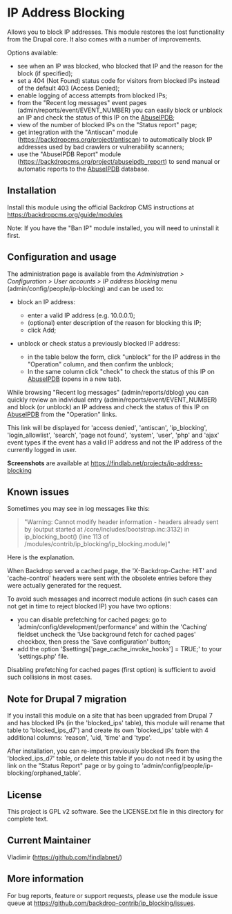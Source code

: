 IP Address Blocking
===================

Allows you to block IP addresses.
This module restores the lost functionality from the Drupal core.
It also comes with a number of improvements.

Options available:

  - see when an IP was blocked, who blocked that IP and the reason for the block (if specified);
  - set a 404 (Not Found) status code for visitors from blocked IPs instead of the default 403 (Access Denied);
  - enable logging of access attempts from blocked IPs;
  - from the "Recent log messages" event pages (admin/reports/event/EVENT_NUMBER) you can easily block or unblock an IP
    and check the status of this IP on the [AbuseIPDB](https://www.abuseipdb.com);
  - view of the number of blocked IPs on the "Status report" page;
  - get integration with the "Antiscan" module (https://backdropcms.org/project/antiscan) to
    automatically block IP addresses used by bad crawlers or vulnerability scanners;
  - use the "AbuseIPDB Report" module (https://backdropcms.org/project/abuseipdb_report) to send
    manual or automatic reports to the [AbuseIPDB](https://www.abuseipdb.com/) database.

Installation
------------
Install this module using the official Backdrop CMS instructions at https://backdropcms.org/guide/modules

Note: If you have the "Ban IP" module installed, you will need to uninstall it first.

Configuration and usage
-----------------------
The administration page is available from the *Administration > Configuration >
User accounts > IP address blocking* menu (admin/config/people/ip-blocking)
and can be used to:

- block an IP address:
    - enter a valid IP address (e.g. 10.0.0.1);
    - (optional) enter description of the reason for blocking this IP;
    - click Add;

- unblock or check status a previously blocked IP address:
    - in the table below the form, click "unblock" for the IP address in the "Operation" column, and then confirm the unblock;
    - In the same column click "check" to check the status of this IP on [AbuseIPDB](https://www.abuseipdb.com) (opens in a new tab).

While browsing "Recent log messages" (admin/reports/dblog) you can quickly review
an individual entry (admin/reports/event/EVENT_NUMBER) and block (or unblock)
an IP address and check the status of this IP on [AbuseIPDB](https://www.abuseipdb.com) from the "Operation" links.

This link will be displayed for 'access denied', 'antiscan', 'ip_blocking', 'login_allowlist', 'search',
'page not found', 'system', 'user', 'php' and 'ajax' event types if the event has a valid IP address and not the IP address of the currently logged in user.

**Screenshots** are available at https://findlab.net/projects/ip-address-blocking

Known issues
------------
Sometimes you may see in log messages like this:
> "Warning: Cannot modify header information - headers already sent by (output started at /core/includes/bootstrap.inc:3132) in ip_blocking_boot() (line 113 of /modules/contrib/ip_blocking/ip_blocking.module)"

Here is the explanation.

When Backdrop served a cached page, the 'X-Backdrop-Cache: HIT' and 'cache-control' headers were sent with the obsolete entries before they were actually generated for the request.

To avoid such messages and incorrect module actions (in such cases can not get in time to reject blocked IP) you have two options:

  - you can disable prefetching for cached pages: go to 'admin/config/development/performance' and within the 'Caching' fieldset uncheck the 'Use background fetch for cached pages' checkbox, then press the 'Save configuration' button;
  - add the option '$settings['page_cache_invoke_hooks'] = TRUE;' to your 'settings.php' file.

Disabling prefetching for cached pages (first option) is sufficient to avoid such collisions in most cases.

Note for Drupal 7 migration
---------------------------
If you install this module on a site that has been upgraded from Drupal 7 and has blocked IPs (in the 'blocked_ips' table),
this module will rename that table to 'blocked_ips_d7') and create its own 'blocked_ips' table with 4 additional columns: 'reason', 'uid, 'time' and 'type'.

After installation, you can re-import previously blocked IPs from the 'blocked_ips_d7' table,
or delete this table if you do not need it by using the link on the "Status Report" page
or by going to 'admin/config/people/ip-blocking/orphaned_table'.

License
-------
This project is GPL v2 software. See the LICENSE.txt file in this directory for
complete text.

Current Maintainer
------------------
Vladimir (https://github.com/findlabnet/)

More information
----------------
For bug reports, feature or support requests, please use the module
issue queue at https://github.com/backdrop-contrib/ip_blocking/issues.
